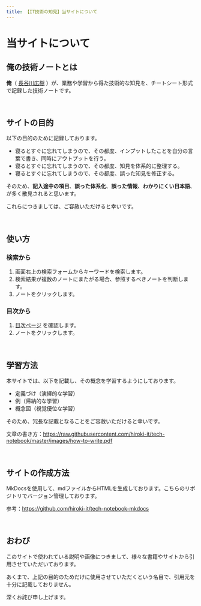 ```yaml
---
title: 【IT技術の知見】当サイトについて
---
```


# 当サイトについて

## 俺の技術ノートとは

**俺**（ [長谷川広樹](https://hiroki-it.github.io/tech-notebook-mkdocs/self_introduction.html) ）が、業務や学習から得た技術的な知見を、チートシート形式で記録した技術ノートです。

<br>

## サイトの目的

以下の目的のために記録しております。

- 寝るとすぐに忘れてしまうので、その都度、インプットしたことを自分の言葉で書き、同時にアウトプットを行う。
- 寝るとすぐに忘れてしまうので、その都度、知見を体系的に整理する。
- 寝るとすぐに忘れてしまうので、その都度、誤った知見を修正する。

そのため、**記入途中の項目**、**誤った体系化**、**誤った情報**、**わかりにくい日本語**、が多く散見されると思います。

これらにつきましては、ご容赦いただけると幸いです。

<br>

## 使い方

### 検索から

1. 画面右上の検索フォームからキーワードを検索します。
2. 検索結果が複数のノートにまたがる場合、参照するべきノートを判断します。
3. ノートをクリックします。

### 目次から

1. [目次ページ](https://hiroki-it.github.io/tech-notebook-mkdocs/index.html) を確認します。
2. ノートをクリックします。

<br>

## 学習方法

本サイトでは、以下を記載し、その概念を学習するようにしております。

- 定義づけ（演繹的な学習）
- 例（帰納的な学習）
- 概念図（視覚優位な学習）

そのため、冗長な記載となることをご容赦いただけると幸いです。

文章の書き方：https://raw.githubusercontent.com/hiroki-it/tech-notebook/master/images/how-to-write.pdf

<br>

## サイトの作成方法

MkDocsを使用して、mdファイルからHTMLを生成しております。こちらのリポジトリでバージョン管理しております。

参考：https://github.com/hiroki-it/tech-notebook-mkdocs

<br>

## おわび

このサイトで使われている説明や画像につきまして、様々な書籍やサイトから引用させていただいております。

あくまで、上記の目的のためだけに使用させていただくという名目で、引用元を十分に記載しておりません。

深くお詫び申し上げます。

<br>
